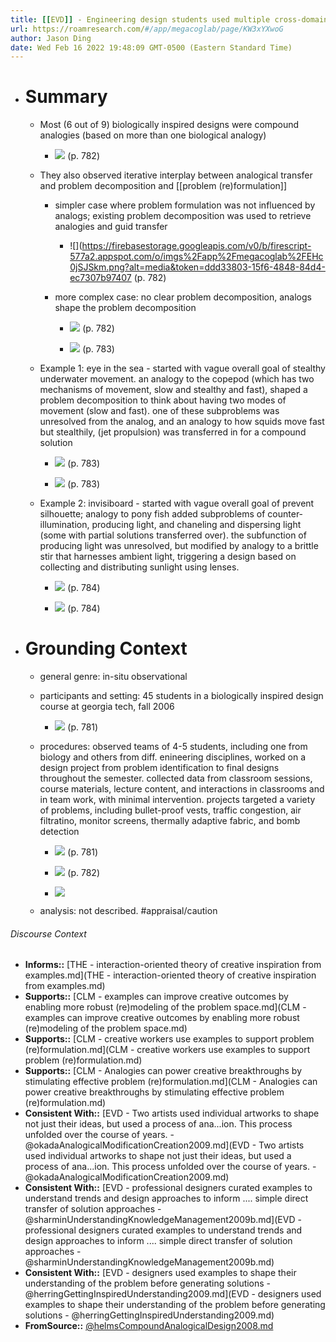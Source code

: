 ```yaml
---
title: [[EVD]] - Engineering design students used multiple cross-domain analogies to fulfill design needs, and they could use analogies to get inspiration of how to decompose the problem and find new analogies. - [[@helmsCompoundAnalogicalDesign2008]]
url: https://roamresearch.com/#/app/megacoglab/page/KW3xYXwoG
author: Jason Ding
date: Wed Feb 16 2022 19:48:09 GMT-0500 (Eastern Standard Time)
---
```


- # Summary

    - Most (6 out of 9) biologically inspired designs were compound analogies (based on more than one biological analogy)

        - ![](https://firebasestorage.googleapis.com/v0/b/firescript-577a2.appspot.com/o/imgs%2Fapp%2Fmegacoglab%2F8AgfeeIhSQ.png?alt=media&token=b347087f-1eb7-4361-8a85-b614908d25c9) (p. 782)

    - They also observed iterative interplay between analogical transfer and problem decomposition and [[problem (re)formulation]]

        - simpler case where problem formulation was not influenced by analogs; existing problem decomposition was used to retrieve analogies and guid transfer

            - ![](https://firebasestorage.googleapis.com/v0/b/firescript-577a2.appspot.com/o/imgs%2Fapp%2Fmegacoglab%2FEHc0jSJSkm.png?alt=media&token=ddd33803-15f6-4848-84d4-ec7307b97407 (p. 782)

        - more complex case: no clear problem decomposition, analogs shape the problem decomposition

            - ![](https://firebasestorage.googleapis.com/v0/b/firescript-577a2.appspot.com/o/imgs%2Fapp%2Fmegacoglab%2FsRfth6XnKK.png?alt=media&token=1459ca64-bf9e-4687-bde8-b34471da01b9) (p. 782)

            - ![](https://firebasestorage.googleapis.com/v0/b/firescript-577a2.appspot.com/o/imgs%2Fapp%2Fmegacoglab%2F2f8plDyAeD.png?alt=media&token=ca0a7d30-86ab-4e34-898e-14ba220cd6bf) (p. 783)

    - Example 1: eye in the sea - started with vague overall goal of stealthy underwater movement. an analogy to the copepod (which has two mechanisms of movement, slow and stealthy and fast), shaped a problem decomposition to think about having two modes of movement (slow and fast). one of these subproblems was unresolved from the analog, and an analogy to how squids move fast but stealthily, (jet propulsion) was transferred in for a compound solution

        - ![](https://firebasestorage.googleapis.com/v0/b/firescript-577a2.appspot.com/o/imgs%2Fapp%2Fmegacoglab%2FGPv6UGtbi_.png?alt=media&token=d3603e56-c1aa-4127-9097-b35e1d20678f) (p. 783)

        - ![](https://firebasestorage.googleapis.com/v0/b/firescript-577a2.appspot.com/o/imgs%2Fapp%2Fmegacoglab%2F7W5iacDR5J.png?alt=media&token=aed48cb7-9f95-4a8d-a812-2ccca1b21b4b) (p. 783)

    - Example 2: invisiboard - started with vague overall goal of prevent silhouette; analogy to pony fish added subproblems of counter-illumination, producing light, and chaneling and dispersing light (some with partial solutions transferred over). the subfunction of producing light was unresolved, but modified by analogy to a brittle stir that harnesses ambient light, triggering a design based on collecting and distributing sunlight using lenses.

        - ![](https://firebasestorage.googleapis.com/v0/b/firescript-577a2.appspot.com/o/imgs%2Fapp%2Fmegacoglab%2FoxdXhT295o.png?alt=media&token=5a87922e-7a4a-404b-93e2-a928ed919fb0) (p. 784)

        - ![](https://firebasestorage.googleapis.com/v0/b/firescript-577a2.appspot.com/o/imgs%2Fapp%2Fmegacoglab%2FesJKEAuXdM.png?alt=media&token=f960943b-e8e7-4dc9-8fa6-e1740288c6d1) (p. 784)
- # Grounding Context

    - general genre: in-situ observational

    - participants and setting: 45 students in a biologically inspired design course at georgia tech, fall 2006

        - ![](https://firebasestorage.googleapis.com/v0/b/firescript-577a2.appspot.com/o/imgs%2Fapp%2Fmegacoglab%2F8xBikSIxob.png?alt=media&token=5951b4d4-5e78-4dfc-ab57-2ac3e08067a8) (p. 781)

    - procedures: observed teams of 4-5 students, including one from biology and others from diff. enineering disciplines, worked on a design project from problem identification to final designs throughout the semester. collected data from classroom sessions, course materials, lecture content, and interactions in classrooms and in team work, with minimal intervention. projects targeted a variety of problems, including bullet-proof vests, traffic congestion, air filtratino, monitor screens, thermally adaptive fabric, and bomb detection

        - ![](https://firebasestorage.googleapis.com/v0/b/firescript-577a2.appspot.com/o/imgs%2Fapp%2Fmegacoglab%2FQSdR4QG4B6.png?alt=media&token=e3c493f7-648b-42a6-84fe-13efca530307) (p. 781)

        - ![](https://firebasestorage.googleapis.com/v0/b/firescript-577a2.appspot.com/o/imgs%2Fapp%2Fmegacoglab%2F8AgfeeIhSQ.png?alt=media&token=b347087f-1eb7-4361-8a85-b614908d25c9) (p. 782)

        - ![](https://firebasestorage.googleapis.com/v0/b/firescript-577a2.appspot.com/o/imgs%2Fapp%2Fmegacoglab%2F5CR3d-PJdA.png?alt=media&token=4b8b8570-d358-4043-99ed-6addae3bdfdf)

    - analysis: not described. #appraisal/caution

###### Discourse Context

- **Informs::** [THE - interaction-oriented theory of creative inspiration from examples.md](THE - interaction-oriented theory of creative inspiration from examples.md)
- **Supports::** [CLM - examples can improve creative outcomes by enabling more robust (re)modeling of the problem space.md](CLM - examples can improve creative outcomes by enabling more robust (re)modeling of the problem space.md)
- **Supports::** [CLM - creative workers use examples to support problem (re)formulation.md](CLM - creative workers use examples to support problem (re)formulation.md)
- **Supports::** [CLM - Analogies can power creative breakthroughs by stimulating effective problem (re)formulation.md](CLM - Analogies can power creative breakthroughs by stimulating effective problem (re)formulation.md)
- **Consistent With::** [EVD - Two artists used individual artworks to shape not just their ideas, but used a process of ana...ion. This process unfolded over the course of years. - @okadaAnalogicalModificationCreation2009.md](EVD - Two artists used individual artworks to shape not just their ideas, but used a process of ana...ion. This process unfolded over the course of years. - @okadaAnalogicalModificationCreation2009.md)
- **Consistent With::** [EVD - professional designers curated examples to understand trends and design approaches to inform .... simple direct transfer of solution approaches - @sharminUnderstandingKnowledgeManagement2009b.md](EVD - professional designers curated examples to understand trends and design approaches to inform .... simple direct transfer of solution approaches - @sharminUnderstandingKnowledgeManagement2009b.md)
- **Consistent With::** [EVD - designers used examples to shape their understanding of the problem before generating solutions - @herringGettingInspiredUnderstanding2009.md](EVD - designers used examples to shape their understanding of the problem before generating solutions - @herringGettingInspiredUnderstanding2009.md)
- **FromSource::** [@helmsCompoundAnalogicalDesign2008.md](@helmsCompoundAnalogicalDesign2008.md)
